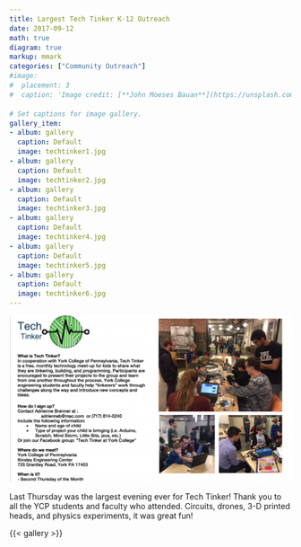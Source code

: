 ```yaml
---
title: Largest Tech Tinker K-12 Outreach
date: 2017-09-12
math: true
diagram: true
markup: mmark
categories: ["Community Outreach"]
#image:
#  placement: 3
#  caption: 'Image credit: [**John Moeses Bauan**](https://unsplash.com/photos/OGZtQF8iC0g)'

# Set captions for image gallery.
gallery_item:
- album: gallery
  caption: Default
  image: techtinker1.jpg
- album: gallery
  caption: Default
  image: techtinker2.jpg
- album: gallery
  caption: Default
  image: techtinker3.jpg
- album: gallery
  caption: Default
  image: techtinker4.jpg
- album: gallery
  caption: Default
  image: techtinker5.jpg
- album: gallery
  caption: Default
  image: techtinker6.jpg
---
```


![](flier.png)

Last Thursday was the largest evening ever for Tech Tinker! Thank you to all the YCP students and faculty who attended. Circuits, drones, 3-D printed heads, and physics experiments, it was great fun!

{{< gallery >}}